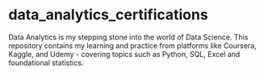 # data_analytics_certifications
Data Analytics is my stepping stone into the world of Data Science. This repository contains my learning and practice from platforms like Coursera, Kaggle, and Udemy - covering topics such as Python, SQL, Excel and foundational statistics.
